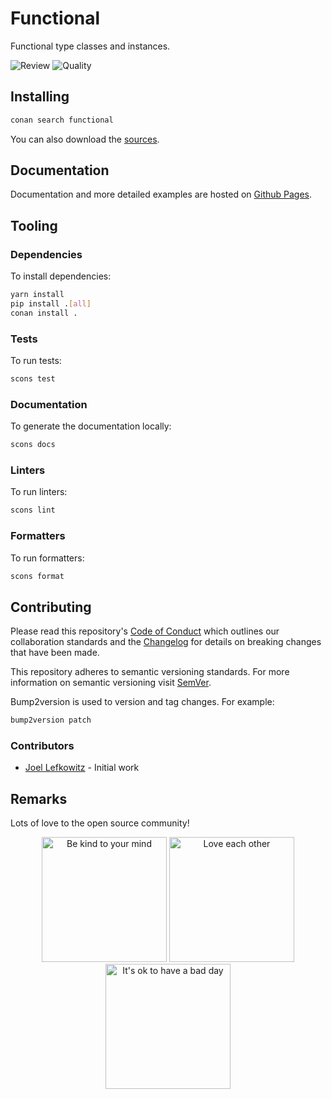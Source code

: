 # Functional

Functional type classes and instances.

![Review](https://img.shields.io/github/actions/workflow/status/JoelLefkowitz/functional/review.yaml)
![Quality](https://img.shields.io/codacy/grade/_)

## Installing

```bash
conan search functional
```

You can also download the [sources](https://download-directory.github.io?url=https://github.com/JoelLefkowitz/functional/tree/master/src).

## Documentation

Documentation and more detailed examples are hosted on [Github Pages](https://joellefkowitz.github.io/functional).

## Tooling

### Dependencies

To install dependencies:

```bash
yarn install
pip install .[all]
conan install .
```

### Tests

To run tests:

```bash
scons test
```

### Documentation

To generate the documentation locally:

```bash
scons docs
```

### Linters

To run linters:

```bash
scons lint
```

### Formatters

To run formatters:

```bash
scons format
```

## Contributing

Please read this repository's [Code of Conduct](CODE_OF_CONDUCT.md) which outlines our collaboration standards and the [Changelog](CHANGELOG.md) for details on breaking changes that have been made.

This repository adheres to semantic versioning standards. For more information on semantic versioning visit [SemVer](https://semver.org).

Bump2version is used to version and tag changes. For example:

```bash
bump2version patch
```

### Contributors

- [Joel Lefkowitz](https://github.com/joellefkowitz) - Initial work

## Remarks

Lots of love to the open source community!

<div align='center'>
    <img width=200 height=200 src='https://media.giphy.com/media/osAcIGTSyeovPq6Xph/giphy.gif' alt='Be kind to your mind' />
    <img width=200 height=200 src='https://media.giphy.com/media/KEAAbQ5clGWJwuJuZB/giphy.gif' alt='Love each other' />
    <img width=200 height=200 src='https://media.giphy.com/media/WRWykrFkxJA6JJuTvc/giphy.gif' alt="It's ok to have a bad day" />
</div>
